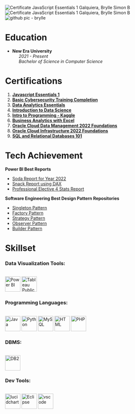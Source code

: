 ![Certificate  JavaScript Essentials 1  Galquiera, Brylle Simon B](https://github.com/user-attachments/assets/b9f11beb-4523-470c-a398-855e5ecf3397)![Certificate  JavaScript Essentials 1  Galquiera, Brylle Simon B](https://github.com/user-attachments/assets/ea6c7983-9371-49b2-a681-70ff1b3438d8)![github pic - brylle](https://github.com/Brylsmn/Brylsmn/assets/142909052/1933b7cb-282c-4d87-87ee-13581f206f0d)

# Education
  - **New Era University**
  <br>&emsp;&ensp;_2021 - Present_
  <br>&emsp;&ensp;_Bachelor of Science in Computer Science_

# Certifications
1. [**Javascript Essentials 1**](https://github.com/user-attachments/assets/568841cc-428f-48f9-b547-887a01e5d0e1)
2. [**Basic Cybersecurity Training Completion**](https://github.com/Brylsmn/Brylsmn/assets/142909052/5339a39a-b1f3-4e35-a6e8-447b0eaa4ffd)
3. [**Data Analytics Essentials**](https://github.com/Brylsmn/Brylsmn/assets/142909052/0f886015-8051-4061-94ee-dcb78b86b083)
4. [**Introduction to Data Science**](https://github.com/Brylsmn/Brylsmn/assets/142909052/ec53a807-343b-4a12-a245-7416e262e2f9)
5. [**Intro to Programming - Kaggle**](https://github.com/Brylsmn/Brylsmn/assets/142909052/49fa77aa-305d-42db-9b56-43c75eddc319)
6. [**Business Analytics with Excel**](https://github.com/Brylsmn/Brylsmn/assets/142909052/424410c9-5635-4db2-bae5-94458157b1eb)
7. [**Oracle Cloud Data Management 2022 Foundations**](https://github.com/Brylsmn/Brylsmn/assets/142909052/5ade7e8e-3ab5-43d7-83f3-0627a59bc082)
8. [**Oracle Cloud Infrastructure 2022 Foundations**](https://github.com/Brylsmn/Brylsmn/assets/142909052/58f6d1c6-bcf0-4357-be0c-d09c5cf2ed30)
9. [**SQL and Relational Databases 101**](https://github.com/Brylsmn/Brylsmn/assets/142909052/b0ca6ed9-4ecd-4c7f-8b69-20d966bf4c99)

# Tech Achievement
**Power BI Best Reports**
- [Soda Report for Year 2022](https://app.powerbi.com/view?r=eyJrIjoiYTkxOTQ1NDgtMjFjOS00YWYyLWEyZWEtODA4Yzc1NjMyNTZjIiwidCI6IjI4ZGRjYjA2LTBiZDgtNDNkOS1hOTcyLWMyNDg5NjQ4MWM2NCIsImMiOjEwfQ%3D%3D)
- [Snack Report using DAX](https://app.powerbi.com/view?r=eyJrIjoiMWY2MTkzYjctYmQ0Mi00MmZiLWFjMDgtMGE2NzQ5ZGI1M2E2IiwidCI6IjI4ZGRjYjA2LTBiZDgtNDNkOS1hOTcyLWMyNDg5NjQ4MWM2NCIsImMiOjEwfQ%3D%3D)
- [Professional Elective 4 Stats Report]()

**Software Engineering Best Design Pattern Repositories**
- [Singleton Pattern](https://github.com/Brylsmn/SingletonPattern)
- [Factory Pattern](https://github.com/Brylsmn/FactoryPattern)
- [Strategy Pattern](https://github.com/Brylsmn/StrategyPattern)
- [Observer Pattern](https://github.com/Brylsmn/ObserverPattern)
- [Builder Pattern](https://github.com/Brylsmn/BuilderPattern)

# Skillset
### Data Visualization Tools:
<br><img src=https://github.com/microsoft/PowerBI-Icons/blob/main/SVG/Power-BI.svg alt="Power BI" width="50" height="50">
<img src=https://cdn.worldvectorlogo.com/logos/tableau-software.svg alt="Tableau Public" width="50" height="50">
### Programming Languages:
<br><img src=https://www.vectorlogo.zone/logos/java/java-icon.svg alt="Java" width="50" height="50">
<img src=https://cdn.freebiesupply.com/logos/large/2x/python-5-logo-svg-vector.svg alt="Python" width="50" height="50">
<img src=https://cdn.freebiesupply.com/logos/large/2x/mysql-logo-svg-vector.svg alt="MySQL" width="50" height="50">
<img src=https://cdn.freebiesupply.com/logos/large/2x/html5-logo-svg-vector.svg alt="HTML" width="50" height="50">
<img src=https://www.php.net/images/logos/new-php-logo.svg alt="PHP" width="50" height="50">
### DBMS:
<br><img src=https://upload.vectorlogo.zone/logos/ibm/images/266622c7-9e99-4609-82d0-f8633242d45f.svg alt="DB2" width="50" height="50">
### Dev Tools:
<br><img src=https://www.vectorlogo.zone/logos/lucidchart/lucidchart-icon.svg alt="lucidchart" width="50" height="50">
<img src=https://www.svgrepo.com/show/353685/eclipse-icon.svg alt="Eclipse" width="50" height="50">
<img src=https://www.svgrepo.com/show/452129/vs-code.svg alt="vscode" width="50" height="50">
